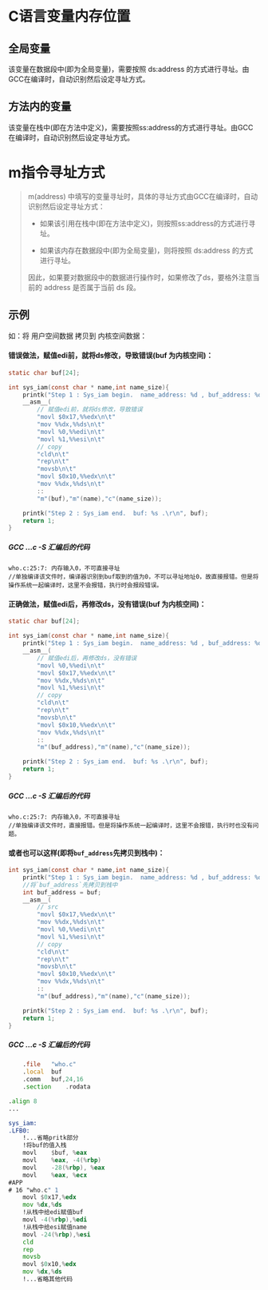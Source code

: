 # C语言变量内存位置
## 全局变量
该变量在数据段中(即为全局变量)，需要按照 ds:address 的方式进行寻址。由GCC在编译时，自动识别然后设定寻址方式。
## 方法内的变量
该变量在栈中(即在方法中定义)，需要按照ss:address的方式进行寻址。由GCC在编译时，自动识别然后设定寻址方式。
# m指令寻址方式
> m(address) 中填写的变量寻址时，具体的寻址方式由GCC在编译时，自动识别然后设定寻址方式：
> - 如果该引用在栈中(即在方法中定义)，则按照ss:address的方式进行寻址。
> 
> - 如果该内存在数据段中(即为全局变量)，则将按照 ds:address 的方式进行寻址。
> 
> 因此，如果要对数据段中的数据进行操作时，如果修改了ds，要格外注意当前的 address 是否属于当前 ds 段。

## 示例
如：将 用户空间数据 拷贝到 内核空间数据：

#### 错误做法，赋值edi前，就将ds修改，导致错误(buf 为内核空间)：

```c
static char buf[24];

int sys_iam(const char * name,int name_size){
	printk("Step 1 : Sys_iam begin.  name_address: %d , buf_address: %d , name_size: %d,buf: %s.\r\n", name,buf, name_size,buf);
	__asm__(
		// 赋值edi前，就将ds修改，导致错误
		"movl $0x17,%%edx\n\t"
		"mov %%dx,%%ds\n\t"
		"movl %0,%%edi\n\t"
		"movl %1,%%esi\n\t"
		// copy
		"cld\n\t"
		"rep\n\t"
		"movsb\n\t"
		"movl $0x10,%%edx\n\t"
		"mov %%dx,%%ds\n\t"
		::
		"m"(buf),"m"(name),"c"(name_size));	

	printk("Step 2 : Sys_iam end.  buf: %s .\r\n", buf);
	return 1;
}
```

##### GCC ...c -S 汇编后的代码
```
who.c:25:7: 内存输入0，不可直接寻址  
//单独编译该文件时，编译器识别到buf取到的值为0，不可以寻址地址0，故直接报错。但是将操作系统一起编译时，这里不会报错，执行时会报段错误。
```

#### 正确做法，赋值edi后，再修改ds，没有错误(buf 为内核空间)：

```c
static char buf[24];

int sys_iam(const char * name,int name_size){
	printk("Step 1 : Sys_iam begin.  name_address: %d , buf_address: %d , name_size: %d,buf: %s.\r\n", name,buf, name_size,buf);
	__asm__(
		// 赋值edi后，再修改ds，没有错误
		"movl %0,%%edi\n\t"
		"movl $0x17,%%edx\n\t"
		"mov %%dx,%%ds\n\t"
		"movl %1,%%esi\n\t"
		// copy
		"cld\n\t"
		"rep\n\t"
		"movsb\n\t"
		"movl $0x10,%%edx\n\t"
		"mov %%dx,%%ds\n\t"
		::
		"m"(buf_address),"m"(name),"c"(name_size));	

	printk("Step 2 : Sys_iam end.  buf: %s .\r\n", buf);
	return 1;
}
```

##### GCC ...c -S 汇编后的代码
```
who.c:25:7: 内存输入0，不可直接寻址  
//单独编译该文件时，直接报错。但是将操作系统一起编译时，这里不会报错，执行时也没有问题。
```

#### 或者也可以这样(即将`buf_address`先拷贝到栈中)：
```c
int sys_iam(const char * name,int name_size){
	printk("Step 1 : Sys_iam begin.  name_address: %d , buf_address: %d , name_size: %d,buf: %s.\r\n", name,buf, name_size,buf);
	//将`buf_address`先拷贝到栈中
	int buf_address = buf;
	__asm__(
		// src
		"movl $0x17,%%edx\n\t"
		"mov %%dx,%%ds\n\t"
		"movl %0,%%edi\n\t"
		"movl %1,%%esi\n\t"
		// copy
		"cld\n\t"
		"rep\n\t"
		"movsb\n\t"
		"movl $0x10,%%edx\n\t"
		"mov %%dx,%%ds\n\t"
		::
		"m"(buf_address),"m"(name),"c"(name_size));	

	printk("Step 2 : Sys_iam end.  buf: %s .\r\n", buf);
	return 1;
}
```
##### GCC ...c -S 汇编后的代码
```asm
	.file	"who.c"
	.local	buf
	.comm	buf,24,16
	.section	.rodata

.align 8
...

sys_iam:
.LFB0:
	!...省略pritk部分
	!将buf的值入栈
	movl	$buf, %eax
	movl	%eax, -4(%rbp)
	movl	-28(%rbp), %eax
	movl	%eax, %ecx
#APP
# 16 "who.c" 1
	movl $0x17,%edx
	mov %dx,%ds
	!从栈中给edi赋值buf
	movl -4(%rbp),%edi
	!从栈中给esi赋值name
	movl -24(%rbp),%esi
	cld
	rep
	movsb
	movl $0x10,%edx
	mov %dx,%ds
	!...省略其他代码
```
